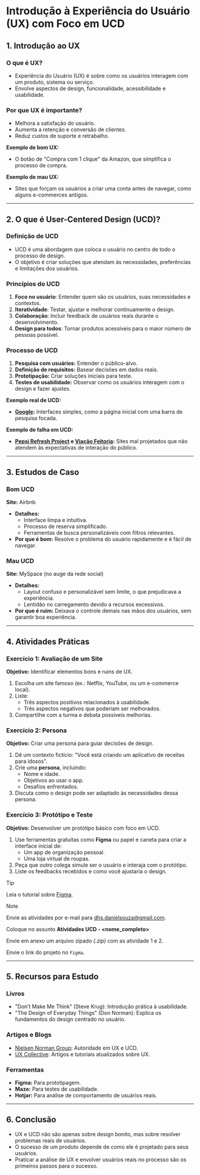 # Introdução à Experiência do Usuário (UX) com Foco em UCD

## **1. Introdução ao UX**

### **O que é UX?**
- Experiência do Usuário (UX) é sobre como os usuários interagem com um produto, sistema ou serviço.
- Envolve aspectos de design, funcionalidade, acessibilidade e usabilidade.

### **Por que UX é importante?**
- Melhora a satisfação do usuário.
- Aumenta a retenção e conversão de clientes.
- Reduz custos de suporte e retrabalho.

**Exemplo de bom UX:**  
- O botão de "Compra com 1 clique" da Amazon, que simplifica o processo de compra.

**Exemplo de mau UX:**  
- Sites que forçam os usuários a criar uma conta antes de navegar, como alguns e-commerces antigos.

---

## **2. O que é User-Centered Design (UCD)?**

### **Definição de UCD**
- UCD é uma abordagem que coloca o usuário no centro de todo o processo de design.
- O objetivo é criar soluções que atendam às necessidades, preferências e limitações dos usuários.

### **Princípios do UCD**
1. **Foco no usuário**: Entender quem são os usuários, suas necessidades e contextos.
2. **Iteratividade**: Testar, ajustar e melhorar continuamente o design.
3. **Colaboração**: Incluir feedback de usuários reais durante o desenvolvimento.
4. **Design para todos**: Tornar produtos acessíveis para o maior número de pessoas possível.

### **Processo de UCD**
1. **Pesquisa com usuários:** Entender o público-alvo.
2. **Definição de requisitos:** Basear decisões em dados reais.
3. **Prototipação:** Criar soluções iniciais para teste.
4. **Testes de usabilidade:** Observar como os usuários interagem com o design e fazer ajustes.

**Exemplo real de UCD:**  
- **[Google](https://www.google.com/):** Interfaces simples, como a página inicial com uma barra de pesquisa focada.

**Exemplo de falha em UCD:**  
- **[Pepsi Refresh Project](https://www.refresheverything.ca/) e [Viação Feitoria](https://www.viacaofeitoria.com.br/):** Sites mal projetados que não atendem às expectativas de interação do público.

---

## **3. Estudos de Caso**

### **Bom UCD**
**Site:** Airbnb  
- **Detalhes:**
  - Interface limpa e intuitiva.
  - Processo de reserva simplificado.
  - Ferramentas de busca personalizáveis com filtros relevantes.
- **Por que é bom:** Resolve o problema do usuário rapidamente e é fácil de navegar.

### **Mau UCD**
**Site:** MySpace (no auge da rede social)  
- **Detalhes:**
  - Layout confuso e personalizável sem limite, o que prejudicava a experiência.
  - Lentidão no carregamento devido a recursos excessivos.
- **Por que é ruim:** Deixava o controle demais nas mãos dos usuários, sem garantir boa experiência.

---

## **4. Atividades Práticas**

### **Exercício 1: Avaliação de um Site**

**Objetivo:** Identificar elementos bons e ruins de UX.  
1. Escolha um site famoso (ex.: Netflix, YouTube, ou um e-commerce local).  
2. Liste:
   - Três aspectos positivos relacionados à usabilidade.
   - Três aspectos negativos que poderiam ser melhorados.  
3. Compartilhe com a turma e debata possíveis melhorias.

### **Exercício 2: Persona**

**Objetivo:** Criar uma persona para guiar decisões de design.  
1. Dê um contexto fictício: "Você está criando um aplicativo de receitas para idosos".  
2. Crie uma **persona**, incluindo:
   - Nome e idade.
   - Objetivos ao usar o app.
   - Desafios enfrentados.  
3. Discuta como o design pode ser adaptado às necessidades dessa persona.

### **Exercício 3: Protótipo e Teste**

**Objetivo:** Desenvolver um protótipo básico com foco em UCD.  
1. Use ferramentas gratuitas como **Figma** ou papel e caneta para criar a interface inicial de:
   - Um app de organização pessoal.
   - Uma loja virtual de roupas.  
2. Peça que outro colega simule ser o usuário e interaja com o protótipo.
3. Liste os feedbacks recebidos e como você ajustaria o design.

>[!TIP]
>Leia o tutorial sobre <a href="Tutorial Básico do Figma.md">Figma</a>.

>[!NOTE]
>Envie as atividades por e-mail para [dhs.danielsouza@gmail.com](mailto:dhs.danielsouza@gmail.com).
>
>Coloque no assunto <strong>Atividades UCD - <nome_completo></strong>
>
>Envie em anexo um arquivo zipado <em>(.zip)</em> com as atividade 1 e 2.
>
>Envie o link do projeto no <code>Figma</code>.

---

## **5. Recursos para Estudo**

### **Livros**
- "Don’t Make Me Think" (Steve Krug): Introdução prática à usabilidade.
- "The Design of Everyday Things" (Don Norman): Explica os fundamentos do design centrado no usuário.

### **Artigos e Blogs**
- [Nielsen Norman Group](https://www.nngroup.com): Autoridade em UX e UCD.
- [UX Collective](https://uxdesign.cc): Artigos e tutoriais atualizados sobre UX.

### **Ferramentas**
- **Figma:** Para prototipagem.
- **Maze:** Para testes de usabilidade.
- **Hotjar:** Para análise de comportamento de usuários reais.

---

## **6. Conclusão**
- UX e UCD não são apenas sobre design bonito, mas sobre resolver problemas reais de usuários.
- O sucesso de um produto depende de como ele é projetado para seus usuários.
- Praticar a análise de UX e envolver usuários reais no processo são os primeiros passos para o sucesso.
